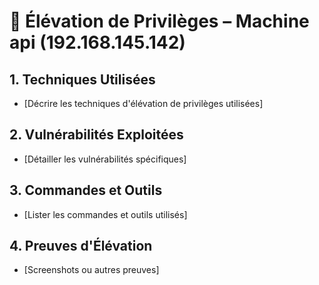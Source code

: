 # 🚀 Élévation de Privilèges – Machine api (192.168.145.142)

## 1. Techniques Utilisées
- [Décrire les techniques d'élévation de privilèges utilisées]

## 2. Vulnérabilités Exploitées
- [Détailler les vulnérabilités spécifiques]

## 3. Commandes et Outils
- [Lister les commandes et outils utilisés]

## 4. Preuves d'Élévation
- [Screenshots ou autres preuves]
